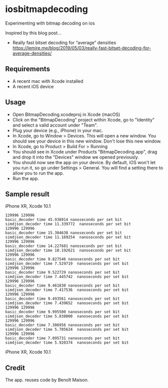 # iosbitmapdecoding
Experimenting with bitmap decoding on ios 

Inspired by this blog post...

 - Really fast bitset decoding for “average” densities https://lemire.me/blog/2019/05/03/really-fast-bitset-decoding-for-average-densities/


## Requirements

- A recent mac with Xcode installed
- A recent iOS device


## Usage

- Open BitmapDecoding.xcodeproj in Xcode (macOS) 
- Click on the "BitmapDecoding" project within Xcode, go to "Identity" and select a valid account under "Team".
- Plug your device (e.g., iPhone) in your mac.
- In Xcode, go to Window > Devices. This will open a new window. You should see your device in this new window. Don't lose this new window.
- In Xcode, go to Product > Build For > Running
- You should see in Xcode under Products "BitmapDecoding.app", drag and drop it into the "Devices" window we opened previously.
- You should now see the app on your device. By default, iOS won't let you run it, so go under Settings > General. You will find a setting there to allow you to run the app.
- Run the app.

## Sample result

iPhone XR, Xcode 10.1
```
129996 129996 
basic_decoder time 45.938914 nanoseconds per set bit 
simdjson_decoder time 11.339772  nanoseconds per set bit  
129996 129996 
basic_decoder time 15.304638 nanoseconds per set bit 
simdjson_decoder time 11.169254  nanoseconds per set bit  
129996 129996 
basic_decoder time 14.227681 nanoseconds per set bit 
simdjson_decoder time 10.192621  nanoseconds per set bit  
129996 129996 
basic_decoder time 9.827546 nanoseconds per set bit 
simdjson_decoder time 7.529719  nanoseconds per set bit  
129996 129996 
basic_decoder time 9.522729 nanoseconds per set bit 
simdjson_decoder time 7.445742  nanoseconds per set bit  
129996 129996 
basic_decoder time 9.461830 nanoseconds per set bit 
simdjson_decoder time 7.417536  nanoseconds per set bit  
129996 129996 
basic_decoder time 9.493561 nanoseconds per set bit 
simdjson_decoder time 7.439652  nanoseconds per set bit  
129996 129996 
basic_decoder time 9.995500 nanoseconds per set bit 
simdjson_decoder time 5.838000  nanoseconds per set bit  
129996 129996 
basic_decoder time 7.306956 nanoseconds per set bit 
simdjson_decoder time 5.705624  nanoseconds per set bit  
129996 129996 
basic_decoder time 7.095731 nanoseconds per set bit 
simdjson_decoder time 5.920374  nanoseconds per set bit  
```
iPhone XR, Xcode 10.1



## Credit


The app. reuses code by Benoît Maison.
